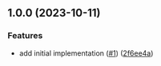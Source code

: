 ## 1.0.0 (2023-10-11)


### Features

* add initial implementation ([#1](https://github.com/technology-studio/semantic-release/issues/1)) ([2f6ee4a](https://github.com/technology-studio/semantic-release/commit/2f6ee4ac659ff2b621dbcc308947678df00bce0f))

